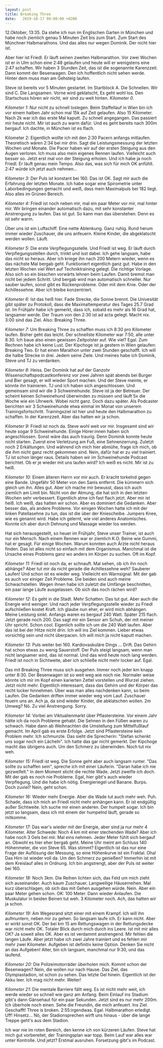 ```yaml
---
layout: post
title: Breaking Three
date:   2019-10-17 08:00:00 +0200
---
```


12.Oktober, 13:35. Da stehe ich nun im Englischen Garten in München und habe
noch ziemlich genau 5 Minuten Zeit bis zum Start. Zum Start des Münchner
Halbmarathons. Und das alles nur wegen Dominik. Der nicht hier ist.

Aber hier ist Friedl. Er läuft seinen zweiten Halbmarathon. Vor zwei Wochen
ist er in Ulm schon eine 2:48 gelaufen und heute will er wenigstens eine 2:47
schaffen. Wir haben 3 Stunden Zeit, das ist die sogenannte Karenzzeit. Dann
kommt der Besenwagen. Den ich hoffentlich nicht sehen werde. Hinter dem muss man
am Gehsteig laufen.

Steve ist bereits vor 5 Minuten gestartet. Im Startblock A. Die Schnellen.
Wir sind C. Die Langsamen. Vorne wird geklatscht, Es geht wohl los. Den
Startschuss hören wir nicht, wir sind zu weit hinten. *Kilometer 0*.

*Kilometer 1:* Nur nicht zu schnell loslegen. Beim Staffellauf in Wien bin ich
vor einem halben Jahr schon mal 15k auf Zeit gelaufen. Also 15 Kilometer.
Nach 2k war ich das erste Mal kaputt. Zu schnell angegangen. Das passiert
mir heute nicht. Mir ist auch zu warm dafür. Und es geht bereits nach 300m
bergauf. Ich dachte, in München ist es flach.

Kilometer 2: Eigentlich wollte ich mit den 2:30 Pacern anfangs mitlaufen.
Theoretisch wären 2:34 bei mir drin. Sagt die Leistungsmessung der letzten
Wochen und Monate. Die Pacer haben wir auf der ersten Steigung aus den Augen
verloren.
Ich muss also mein eigenes Rennen laufen. Vielleicht auch besser so.
Jetzt erst mal von der Steigung erholen. Und ich habe ja noch Friedl. Er läuft
genau mein Tempo. Also das, was sich für mich OK anfühlt. 2:47 würde ich jetzt
auch nehmen...

*Kilometer 3:* Der Puls ist konstant bei 160. Das ist OK. Sagt mir auch die
Erfahrung der letzten Monate. Ich habe sogar eine Spirometrie unter
Laborbedingungen gemacht und weiß, dass mein Maximalpuls bei 182 liegt.
Also alles im Grünen Bereich.

*Kilometer 4:* Friedl ist noch neben mir, mal ein paar Meter vor mir, mal hinter
mir. Wir bringen einander automatisch dazu, mit sehr konstanter Anstrengung zu
laufen. Das ist gut. So kann man das überstehen. Denn es ist sehr warm.

Über uns ist ein Luftschiff. Eine nette Ablenkung. Ganz ruhig. Rund herum immer
wieder Zuschauer, die uns anfeuern. Kleine Kinder, die abgeklatscht werden wollen.
Läuft.

*Kilometer 5:* Die erste Verpflegungsstelle. Und Friedl ist weg. Er läuft durch
Verpflegungsstellen durch, trinkt und isst dabei. Ich gehe langsam, habe das
nicht so heraus. Aber ich kriege ihn nach 200 Metern wieder, wenn es das nächste
Mal bergab geht. Funktioniert eigentlich ganz gut. Habe in den letzten Wochen
viel Wert auf Techniktraining gelegt. Die richtige Vorlage. Also sich so ein
bisschen vorwärts lehnen beim Laufen. Damit bremst man
nicht bei jedem Schritt. Und bergab wird man automatisch schneller. Nur sauber
laufen, sonst gibt es Rückenprobleme. Oder mit dem Knie. Oder der Achillessehne.
Aber ich bleibe konzentriert.

*Kilometer 6:* Ist das heiß hier. Fade Strecke, die Sonne brennt. Die Univesität
gibt später zu Protokoll, dass die Maximaltemperatur des Tages 25.7 Grad ist.
Im Frühjahr habe ich gemerkt, dass ich, sobald es mehr als 16 Grad hat, langsamer
werde. Der Traum von den 2:30 ist ad acta gelegt. Macht nix. 3:00 sind das
Ziel. Also: Breaking Three.

*Kilometer 7:* Um Breaking Three zu schaffen muss ich 8:30 pro Kilometer laufen.
Bisher geht das leicht. Der schnellste Kilometer war 7:50, alle unter 8:30.
Ich baue also einen gewissen Zeitpolster auf. Wie viel? Egal. Zum Rechnen habe
ich keine Lust.
Der Kipchoge ist ja gestern in Wien gelaufen: Breaking Two. Er hat einen
Marathon unter zwei Stunden geschafft. Ich will die halbe Strecke in drei.
Jedem seine Ziele. Und meines habe ich Dominik, Steve und TJ zu verdanken.

*Kilometer 8:* Heiss. Der Dominik hat auf der Ganzohr Wissenschaftspodcastkonferenz
vor zwei Jahren spät abends bei Burger und Bier gesagt, er will wieder Sport machen.
Und der Steve meinte, er könnte ihn trainieren. TJ und ich haben sich angeschlossen.
Und gemeinsam sind wir die 3 Schweinehunde. Steve ist ja der Betreuer. Der
scheint keinen Schweinehund überwinden zu müssen und läuft 5x die Woche wie
ein Uhrwerk. Wobei nicht ganz. Doch dazu später. Als Podcaster berichten wir
3 Schweinehunde etwa einmal im Monat von unserem Trainingsfortschritt.
Trainingsziel ist hier und heute den Halbmarathon zu schaffen. In der Karenzzeit.
Aber das hatten wir ja schon.

*Kilometer 9:* Friedl ist noch da. Steve wohl weit vor mir. Insgesamt sind wir
heute sogar 9 Schweinehunde. Einige Hörer:innen haben sich angeschlossen.
Sonst wäre das auch traurig. Denn Dominik konnte heute nicht starten. Zuerst
eine Verletzung am Fuß, eine Sehnenzerrung. Zuletzt noch 2 Erkältungen.
Und während ich mich hier abmühe, frage ich mich, ob die ihm nicht ganz recht
gekommen sind. Nein, dafür hat er zu viel trainiert. TJ ist schon länger
raus. Details haben wir im Schweinehunde Podcast berichtet. Ob er
je wieder mit uns laufen wird? Ich weiß es nicht. Mir ist zu heiß.

*Kilometer 10:* Einem älteren Herrn vor mir auch. Er kracht torkelnd gegen eine
Bande. Ungefähr 50 Meter von den Sanis entfernt. Die kümmern sich gleich um
ihn. Alles gut. Aber ich mache mir bewusst, dass ich auch ziemlich am Limit
bin. Nicht von der Atmung, die hat sich in den letzten Wochen sehr verbessert.
Eigentlich atme ich fast flach jetzt. Aber mir ist heiß. Ich weiß, das hatten
wir schon. Aber es dominiert die Gedanken. Aber besser das, als andere
Probleme. Vor einigen Wochen hatte ich mit der linken Patellasehne zu tun,
das ist die über der Kniescheibe. Jumpers Knee, wie es genannt wird. Habe ich
gelernt, wie viel anderes Anatomisches. Konnte ich aber durch Dehnung und
Massage wieder los werden.

Hat sich herausgestellt, so heuer im Frühjahr, Steve unser Trainer, ist auch nur
ein Mensch. Nach einem Rennen war er ziemlich K.O. Beine wie Gummi, hat er
gesagt. Für einige Wochen. Warum konnten auch Ärzte nicht heraus finden. Das ist
alles nicht so einfach mit dem Organismus. Manchmal ist die Ursache eines
Problems ganz wo anders im Körper zu suchen. Oft im Kopf.

*Kilometer 11:* Friedl ist noch da, er schnauft. Mal sehen, ob ich ihn noch
abhänge? Aber tut mir da nicht gerade die Achillessehne weh? Sauberer Laufen!
Und schon ist es wieder weg. Vielleicht ein Warnsignal. Mit der gab es auch vor
einiger Zeit Probleme. Die beiden sind auch meine Schwachstellen. Wegen ihnen
habe ich zuletzt die Umfänge beschnitten, ein paar lange Läufe ausgelassen. Ob
sich das noch rächen wird?

*Kilometer 12:* Es geht in die Stadt. Mehr Schatten. Das tut gut. Aber auch die
Energie wird weniger. Und nach jeder Verpflegungsstelle wieder zu Friedl
aufschließen kostet Kraft. Ich glaube nun eher, er wird mich abhängen. Meine
Leistung sinkt. Anfangs waren es bergauf 240 Watt. Später 215 flach. Jetzt
gerade noch 200. Das sagt mir ein Sensor am Schuh, der mit meiner Uhr spricht.
Schon cool. Eigenlich sollte ich um die 240 Watt laufen. Aber das ist bei der Hitze
nicht drin. Ich will ins Ziel kommen. Lieber etwas vorsichtig sein und nicht
überpacen. Ich will mich ja nicht kaputt machen.

*Kilometer 13:* Puls weiter bei 160. Kardiovaskuläre Dings ... Drift. Das Gehirn
hat schon etwas zu wenig Sauerstoff. Der Puls steigt langsam, wenn man nicht
langsamer wird, das ist normal. Und das wird heute noch lang werden. Friedl ist
noch in Sichtweite, aber ich schließe nicht mehr locker auf. Egal.

Das mit Breaking Three muss sich ausgehen. Immer noch jeder km knapp unter 8:30.
Der Besenwagen ist  so weit weg wie noch
nie. Normaler weise könnte ich mir im Kopf einen karierten Zettel vorstellen und
Wurzel ziehen. Jetzt nicht mehr. Eigentlich interessant, dass das Gehirn und der
Körper das recht locker hinnehmen. Über was man alles nachdenken kann, so beim
Laufen. Die Gedanken driften immer wieder weg vom Lauf. Zuschauer feuern uns
an. Ach ja, da sind wieder Kinder, die abklatschen wollen. 2m Umweg?
Nö. Zu viel Anstrengung. Sorry.

*Kilometer 14:* Vorbei am Viktualienmarkt über Pflastersteine. Vor einem Jahr
hätte ich da noch Probleme gehabt. Die Sehnen in den Füßen waren zu schwach.
Habe dann ab Weihnachten die Umstellung zum Mittelfußlauf gemacht. Im April
gab es erste Erfolge. Jetzt sind Pflastersteine kein Problem mehr. Ich
schmunzle. Das sieht die Sprecherin: "Stefan schenkt uns sogar noch ein Lächeln".
Ich hatte das gar nicht gemerkt. Der Kipchoge macht das übrigens auch. Um
den Schmerz zu überwinden. Noch tut nix weh.

*Kilometer 15:* Friedl ist weg. Die Sonne geht aber auch langsam runter. "Das sollte
zu schaffen sein", spreche ich mit einer Läuferin. "Daran habe ich nie gezweifelt."
In dem Moment sticht die rechte Wade. Jetzt zweifle ich doch. Mit der gab es
noch nie Probleme. Egal, hier gibt's auch wieder Verpflegung. Und die habe
ich nötig. Energieriegel und Banane. Burps. Doch zuviel? Nein, geht schon.

*Kilometer 16:* Wieder mehr Energie. Aber die Wade tut auch mehr weh. Puh.
Schade, dass ich mich an Friedl nicht mehr anhängen kann. Er ist endgültig außer
Sichtweite. Ich suche mir einen anderen. Der humpelt sogar. Ich bin jetzt so
langsam, dass ich mit einem der humpelnd läuft, gerade so mitkomme.

*Kilometer 17:* Das war's wieder mit der Energie, aber sind ja nur mehr 4 Kilometer.
Alter Schwede: Noch 4 km mit einer stechenden Wade? Aber ich habe noch 3 Gels
bei mir. Mal eins nehmen. Jeder Meter fühlt sich bergauf an. Obwohl es hier
eher bergab geht. Meine Uhr meint am Schluss 140 Höhenmeter, die von Steve 65.
Was stimmt? Eigentlich ist das nur eine Frage der Auflösung der Messung, so
eine Höhenkurve ist ein Fraktal. Oha! Das Hirn ist wieder voll da.
Um den Schmerz zu genießen? Immerhin ist mit dem Kreislauf alles in Ordnung.
Ich bin angstrengt, aber der Puls ist weiter bei 160.

*Kilometer 18:* Noch 3km. Die Reihen lichten sich, das Feld um mich zieht sich
auseinander. Auch kaum Zuschauer. Langweilige Häuserreihen. Mal kurz überschlagen,
ob sich das mit Gehen ausgehen würde. Nein. Aber ein paar Meter gehen schon.
OK: 100 Meter. Dann wieder Anlaufen. Die Muskulatur in beiden Beinen tut weh.
3 Kilometer noch. Ach, das hatten wir ja schon.

*Kilometer 19:* Am Wegesrand sitzt einer mit einem Krampf. Ich will ihn aufmuntern,
neben mir zu gehen. So langsam laufe ich. Er kann nicht. Aber er wirkt sonst OK.
Der bei km 15 am Rettungswagen in der Rettungsdecke war nicht mehr OK. Totaler
Blick durch mich durch ins Leere. Ist mit mir alles OK?
Ja soweit alles OK. Aber es ist verdammt anstrengend. Mir fehlen die langen Läufe.
Aber jetzt habe ich zwei Jahre trainiert und es fehlen mir mehr zwei Kilometer.
Aufgeben ist definitiv keine Option. Denken Sie nicht an das Aufgeben!
Alter, bin ich langsam, manchmal nur 9:30, und das laufend.

*Kilometer 20:* Die Polizeimotorräder überholen mich. Kommt schon der Besenwagen?
Nein, die wollen nur nach Hause. Das Ziel, das Olympiastadion, ist schon zu sehen.
Das letzte Gel hinein. Eigentlich ist der Akku leer. Ich mag nicht mehr. Weiter!

*Kilometer 21:* Die mentale Barriere fällt weg. Es ist nicht mehr weit, ich werde
wieder so schnell wie ganz am Anfang. Beim Einlauf ins Stadium gibt's dann Gänsehaut
für ein paar Sekunden. Jetzt sind es nur mehr 200m. Ich überhole noch einen. Sehe
die Freundin, die mich anfeuert. Ins Ziel. Geschafft! Three is broken.
2:55:irgendwas. Egal. Halbmarathon erledigt. Uff! Hinsetz... Nö, der
Stadionsprechen wirft uns hinaus - über die lange Treppe geht's aus dem
Stadion.

Ich war nie im roten Bereich, den kenne ich von kürzeren Läufen. Steve hat mich
gut vorbereitet, der Trainingsplan war topp. Beim Lauf war alles war unter
Kontrolle. Und jetzt? Erstmal ausruhen. Forsetzung gibt's im Podcast.
